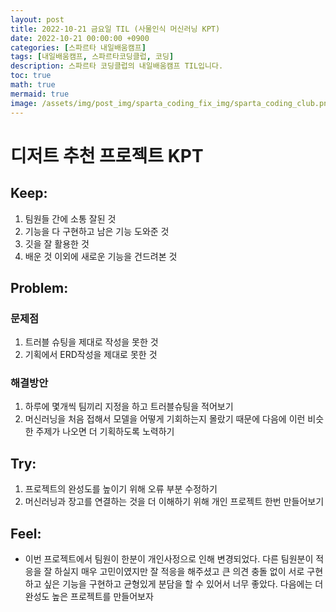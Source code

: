 ```yaml
---
layout: post
title: 2022-10-21 금요일 TIL (사물인식 머신러닝 KPT)
date: 2022-10-21 00:00:00 +0900
categories: [스파르타 내일배움캠프]
tags: [내일배움캠프, 스파르타코딩클럽, 코딩]
description: 스파르타 코딩클럽의 내일배움캠프 TIL입니다.
toc: true
math: true
mermaid: true
image: /assets/img/post_img/sparta_coding_fix_img/sparta_coding_club.png
---
```

# 디저트 추천 프로젝트 KPT

## Keep:

1. 팀원들 간에 소통 잘된 것
2. 기능을 다 구현하고 남은 기능 도와준 것
3. 깃을 잘 활용한 것
4. 배운 것 이외에 새로운 기능을 건드려본 것

## Problem:

### 문제점

1. 트러블 슈팅을 제대로 작성을 못한 것
2. 기획에서 ERD작성을 제대로 못한 것

### 해결방안

1. 하루에 몇개씩 팀끼리 지정을 하고 트러블슈팅을 적어보기
2. 머신러닝을 처음 접해서 모델을 어떻게 기회하는지 몰랐기 때문에 다음에 이런 비슷한 주제가 나오면 더 기획하도록 노력하기

## Try:

1. 프로젝트의 완성도를 높이기 위해 오류 부분 수정하기
2. 머신러닝과 장고를 연결하는 것을 더 이해하기 위해 개인 프로젝트 한번 만들어보기

## Feel:

- 이번 프로젝트에서 팀원이 한분이 개인사정으로 인해 변경되었다. 다른 팀원분이 적응을 잘 하실지 매우 고민이였지만 잘 적응을 해주셨고 큰 의견 충돌 없이 서로 구현하고 싶은 기능을 구현하고 균형있게 분담을 할 수 있어서 너무 좋았다. 다음에는 더 완성도 높은 프로젝트를 만들어보자